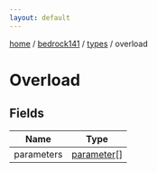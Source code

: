 ```yaml
---
layout: default
---
```


[home](/)  /  [bedrock141](/protocol/bedrock141)  /  [types](/protocol/bedrock141/types)  /  overload

# Overload

## Fields

Name | Type
---|---
parameters | [parameter](/protocol/bedrock141/types/parameter)[]

